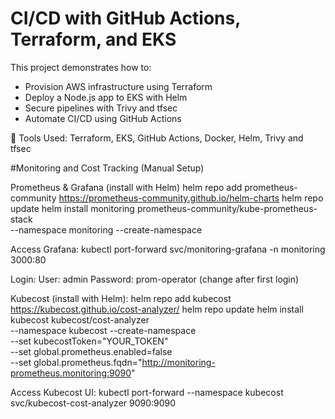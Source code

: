 
# CI/CD with GitHub Actions, Terraform, and EKS

This project demonstrates how to:
- Provision AWS infrastructure using Terraform
- Deploy a Node.js app to EKS with Helm
- Secure pipelines with Trivy and tfsec
- Automate CI/CD using GitHub Actions

📌 Tools Used: Terraform, EKS, GitHub Actions, Docker, Helm, Trivy and tfsec

#Monitoring and Cost Tracking (Manual Setup)

Prometheus & Grafana (install with Helm)
helm repo add prometheus-community https://prometheus-community.github.io/helm-charts
helm repo update
helm install monitoring prometheus-community/kube-prometheus-stack \
  --namespace monitoring --create-namespace

Access Grafana:
kubectl port-forward svc/monitoring-grafana -n monitoring 3000:80

Login:
User: admin
Password: prom-operator (change after first login)

Kubecost (install with Helm):
helm repo add kubecost https://kubecost.github.io/cost-analyzer/
helm repo update
helm install kubecost kubecost/cost-analyzer \
  --namespace kubecost --create-namespace \
  --set kubecostToken="YOUR_TOKEN" \
  --set global.prometheus.enabled=false \
  --set global.prometheus.fqdn="http://monitoring-prometheus.monitoring:9090" 

  Access Kubecost UI:
  kubectl port-forward --namespace kubecost svc/kubecost-cost-analyzer 9090:9090


